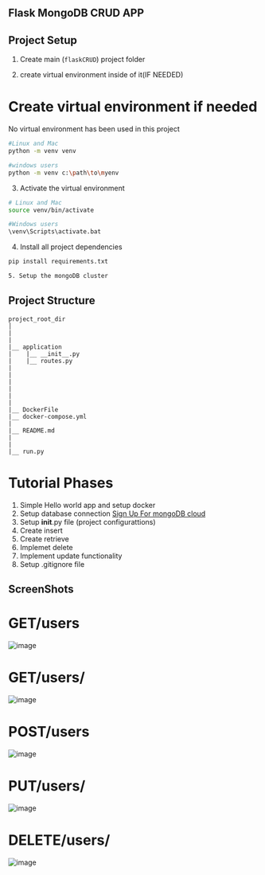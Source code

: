 ## Flask MongoDB CRUD APP

## Project Setup

1. Create main (`flaskCRUD`) project folder

2. create virtual environment inside of it(IF NEEDED)

# Create virtual environment if needed
No virtual environment has been used in this project

```bash
#Linux and Mac
python -m venv venv

#windows users
python -m venv c:\path\to\myenv
```

3. Activate the virtual environment

```bash
# Linux and Mac
source venv/bin/activate

#Windows users
\venv\Scripts\activate.bat
```

4. Install all project dependencies

```bash
pip install requirements.txt

5. Setup the mongoDB cluster
```
## Project Structure

```
project_root_dir
│
|
|
|__ application
|    |__ __init__.py
|    |__ routes.py
|    
|    
|    
|
|
|
|__ DockerFile
|__ docker-compose.yml
|
|__ README.md
|
|
|__ run.py
```

# Tutorial Phases

1. Simple Hello world app and setup docker
2. Setup database connection [Sign Up For mongoDB cloud](https://account.mongodb.com/account/login)
3. Setup __init__.py file (project configurattions)
4. Create insert
5. Create retrieve
6. Implemet delete
7. Implement update functionality
8. Setup .gitignore file


## ScreenShots

# GET/users
![image](https://github.com/krish6388/flaskCRUDApp/assets/85309615/3e333655-0493-431d-b42e-648719b09d77)

# GET/users/<id>
![image](https://github.com/krish6388/flaskCRUDApp/assets/85309615/e063eac6-7c5e-46db-a6ec-6ee1ef6f3355)

# POST/users
![image](https://github.com/krish6388/flaskCRUDApp/assets/85309615/1453695a-ca12-40ea-8e54-250a7ede35e2)

# PUT/users/<id>
![image](https://github.com/krish6388/flaskCRUDApp/assets/85309615/5fff5b8b-bbca-4a5e-88a3-1e8c387a01c5)

# DELETE/users/<id>
![image](https://github.com/krish6388/flaskCRUDApp/assets/85309615/6601f74b-d48a-453f-8f7d-c69b173022cc)
